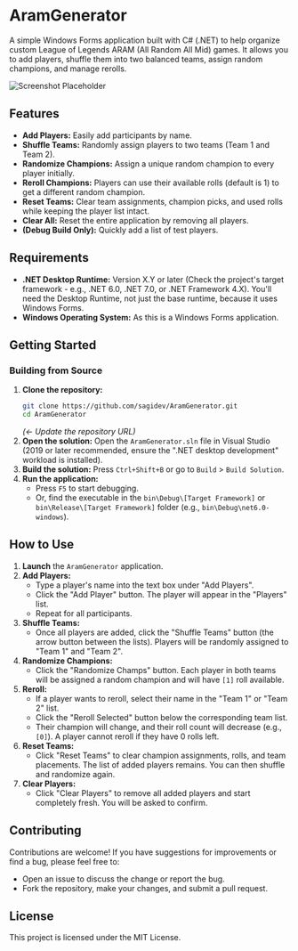 # AramGenerator

A simple Windows Forms application built with C# (.NET) to help organize custom League of Legends ARAM (All Random All Mid) games. It allows you to add players, shuffle them into two balanced teams, assign random champions, and manage rerolls.

![Screenshot Placeholder](https://i.imgur.com/BA0Oi5g.png)

## Features

*   **Add Players:** Easily add participants by name.
*   **Shuffle Teams:** Randomly assign players to two teams (Team 1 and Team 2).
*   **Randomize Champions:** Assign a unique random champion to every player initially.
*   **Reroll Champions:** Players can use their available rolls (default is 1) to get a different random champion.
*   **Reset Teams:** Clear team assignments, champion picks, and used rolls while keeping the player list intact.
*   **Clear All:** Reset the entire application by removing all players.
*   **(Debug Build Only):** Quickly add a list of test players.

## Requirements

*   **.NET Desktop Runtime:** Version X.Y or later (Check the project's target framework - e.g., .NET 6.0, .NET 7.0, or .NET Framework 4.X). You'll need the Desktop Runtime, not just the base runtime, because it uses Windows Forms.
*   **Windows Operating System:** As this is a Windows Forms application.

## Getting Started

### Building from Source

1.  **Clone the repository:**
    ```bash
    git clone https://github.com/sagidev/AramGenerator.git
    cd AramGenerator
    ```
    *(<- Update the repository URL)*
2.  **Open the solution:** Open the `AramGenerator.sln` file in Visual Studio (2019 or later recommended, ensure the ".NET desktop development" workload is installed).
3.  **Build the solution:** Press `Ctrl+Shift+B` or go to `Build` > `Build Solution`.
4.  **Run the application:**
    *   Press `F5` to start debugging.
    *   Or, find the executable in the `bin\Debug\[Target Framework]` or `bin\Release\[Target Framework]` folder (e.g., `bin\Debug\net6.0-windows`).

## How to Use

1.  **Launch** the `AramGenerator` application.
2.  **Add Players:**
    *   Type a player's name into the text box under "Add Players".
    *   Click the "Add Player" button. The player will appear in the "Players" list.
    *   Repeat for all participants.
3.  **Shuffle Teams:**
    *   Once all players are added, click the "Shuffle Teams" button (the arrow button between the lists). Players will be randomly assigned to "Team 1" and "Team 2".
4.  **Randomize Champions:**
    *   Click the "Randomize Champs" button. Each player in both teams will be assigned a random champion and will have `[1]` roll available.
5.  **Reroll:**
    *   If a player wants to reroll, select their name in the "Team 1" or "Team 2" list.
    *   Click the "Reroll Selected" button below the corresponding team list.
    *   Their champion will change, and their roll count will decrease (e.g., `[0]`). A player cannot reroll if they have 0 rolls left.
6.  **Reset Teams:**
    *   Click "Reset Teams" to clear champion assignments, rolls, and team placements. The list of added players remains. You can then shuffle and randomize again.
7.  **Clear Players:**
    *   Click "Clear Players" to remove all added players and start completely fresh. You will be asked to confirm.

## Contributing

Contributions are welcome! If you have suggestions for improvements or find a bug, please feel free to:

*   Open an issue to discuss the change or report the bug.
*   Fork the repository, make your changes, and submit a pull request.

## License

This project is licensed under the MIT License.

